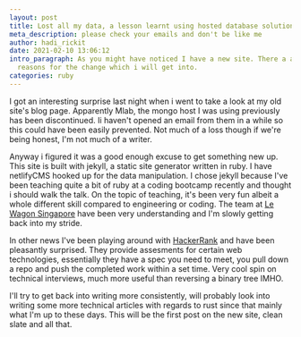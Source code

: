 ```yaml
---
layout: post
title: Lost all my data, a lesson learnt using hosted database solutions
meta_description: please check your emails and don't be like me
author: hadi_rickit
date: 2021-02-10 13:06:12
intro_paragraph: As you might have noticed I have a new site. There a a few
  reasons for the change which i will get into.
categories: ruby
---
```


I got an interesting surprise last night when i went to take a look at my old site's blog page. Apparently Mlab, the mongo host I was using previously has been discontinued. Ii haven't opened an email from them in a while so this could have been easily prevented. Not much of a loss though if we're being honest, I'm not much of a writer.

Anyway i figured it was a good enough excuse to get something new up. This site is built with jekyll, a static site generator written in ruby. I have netlifyCMS hooked up for the data manipulation. I chose jekyll because I've been teaching quite a bit of ruby at a coding bootcamp recently and thought i should walk the talk. On the topic of teaching, it's been very fun albeit a whole different skill compared to engineering or coding. The team at [Le Wagon Singapore](https://www.lewagon.com/) have been very understanding and I'm slowly getting back into my stride.

In other news I've been playing around with [HackerRank](http;//hackerrank.com/) and have been pleasantly surprised. They provide assesments for certain web technologies, essentially they have a spec you need to meet, you pull down a repo and push the completed work within a set time. Very cool spin on technical interviews, much more useful than reversing a binary tree IMHO.

I'll try to get back into writing more consistently, will probably look into writing some more technical articles with regards to rust since that mainly what I'm up to these days. This will be the first post on the new site, clean slate and all that.
